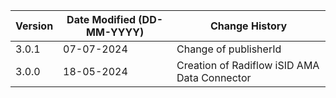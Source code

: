| **Version** | **Date Modified (DD-MM-YYYY)** | **Change History**                             |
|-------------|--------------------------------|------------------------------------------------|
| 3.0.1       | 07-07-2024                     | Change of publisherId                          |
| 3.0.0       | 18-05-2024                     | Creation of Radiflow iSID AMA Data Connector   |
 

